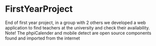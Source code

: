 # FirstYearProject
End of first year project, in a group with 2 others we developed a web application to find teachers at the university and check their availability. Note! The phpiCalender and mobile detect are open source components found and imported from the internet